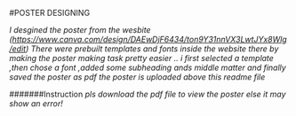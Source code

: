 #POSTER DESIGNING

*I desgined the poster from the wesbite (https://www.canva.com/design/DAEwDjF6434/ton9Y31nnVX3LwtJYx8Wlg/edit) There were prebuilt templates and fonts inside the  website  there by making the poster making task pretty easier .. i  first selected a template ,then chose a font ,added some subheading ands middle matter and finally saved the poster as pdf the poster is uploaded above this readme file*

#######Instruction
   *pls download the pdf file to view the poster else it may show an error!*
